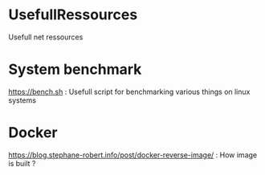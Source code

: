 # UsefullRessources

Usefull net ressources

# System benchmark
https://bench.sh : Usefull script for benchmarking various things on linux systems

# Docker
https://blog.stephane-robert.info/post/docker-reverse-image/ : How image is built ?
